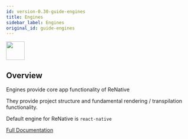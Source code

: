 ```yaml
---
id: version-0.30-guide-engines
title: Engines
sidebar_label: Engines
original_id: guide-engines
---
```


<img src="https://renative.org/img/ic_engine.png" width=50 height=50 />

## Overview

Engines provide core app functionality of ReNative

They provide project structure and fundamental rendering / transpilation functionality.

Default engine for ReNative is `react-native`

[Full Documentation](engine-rn.md)

